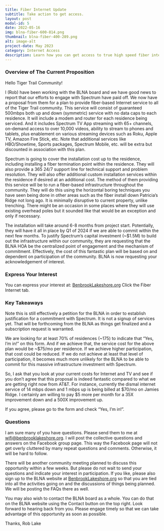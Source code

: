 ```yaml
---
title: Fiber Internet Update
subtitle: Take action to get access.
layout: post
modal-id: 5
date: 2022-05-16
img: blna-fiber-600-814.png
thumbnail: blna-fiber-400-289.png
alt: image-alt
project-date: May 2023
category: Internet Access
description: Learn how you can get access to true high speed fiber internet
---
```


### Overview of The Current Proposition

Hello Tiger Trail Community!

I (Rob) have been working with the BLNA board and we have good news to report that our efforts to engage with Spectrum have paid off. We now have a proposal from them for a plan to provide fiber-based Internet service to all of the Tiger Trail community. This service will consist of guaranteed 500mbps both up and down (symmetric) service with no data caps to each residence. It will include a modem and router for each residence being serviced. And it includes Spectrum TV App streaming with 65+ channels, on-demand access to over 10,000 videos, ability to stream to phones and tablets, plus enablement on various streaming devices such as Roku, Apple TV, Amazon Fire Stick, etc. Note that additional services like HBO/Showtime, Sports packages, Spectrum Mobile, etc. will be extra but discounted in association with this plan.

Spectrum is going to cover the installation cost up to the residence, including installing a fiber termination point within the residence. They will also provide a 365 24/7 support line for technical support and problem resolution. They will also offer additional custom installation services within the residence if desired at an additional cost.
The method of them providing this service will be to run a fiber-based infrastructure throughout the community. They will do this using the horizontal boring techniques you have seen being done in other areas such as the fiber install down Patricia’s Ridge not long ago. It is minimally disruptive to current property, unlike trenching. There might be an occasion in some places where they will use existing overhead poles but it sounded like that would be an exception and only if necessary.

The installation will take around 6-8 months from project start. Potentially, they will have it all in place by Q1 of 2024 if we are able to commit within the next few months.
To justify Spectrum’s capital investment (~$1.5M) to build out the infrastructure within our community, they are requesting that the BLNA HOA be the centralized point of engagement and the mechanism of commitment. Effectively, the cost of this fantastic plan will be based on and dependent on participation of the community. BLNA is now requesting your acknowledgement of interest.

### Express Your Interest

You can express your interest at:
[BenbrookLakeshore.org](https://benbrooklakeshore.org) Click the Fiber Internet tab.

### Key Takeaways

Note this is still effectively a petition for the BLNA in order to establish justification for a commitment with Spectrum. It is not a signup of services yet. That will be forthcoming from the BLNA as things get finalized and a subscription request is warranted.

We are looking for at least 70% of residences (~175) to indicate that “Yes, I’m in!” on this form. And if we achieve that, the service cost for the above plan would be ~$75/mo per residence. If we achieve higher participation, that cost could be reduced. If we do not achieve at least that level of participation, it becomes much more unlikely for the BLNA to be able to commit for this massive infrastructure investment with Spectrum.

So, I ask that you look at your current costs for Internet and TV and see if you don’t agree that this proposal is indeed fantastic compared to what we are getting right now from AT&T. For instance, currently the dismal internet service of 14 mbps down and 1 mbps up is being billed at $70/mo on Jamies Ridge. I certainly am willing to pay $5 more per month for a 35X improvement down and a 500X improvement up.

If you agree, please go to the form and check “Yes, I’m in!”.

### Questions

I am sure many of you have questions. Please send them to me at [wifi@benbrooklakeshore.org](mailto://rlake@benbrooklakeshore.org). I will post the collective questions and answers on the Facebook group page. This way the Facebook page will not get overly cluttered by many repeat questions and comments. Otherwise, it will be hard to follow.

There will be another community meeting planned to discuss this opportunity within a few weeks. But please do not wait to send your questions and indicate your interest in participation.
If you like, please also sign up to the BLNA website at [BenbrookLakeshore.org](https://benbrooklakeshore.org) so that you are tied into all the activities going on and the discussions of things being planned. We will be posting the FAQs there as well. 

You may also wish to contact the BLNA board as a whole. You can do that on the BLNA website using the Contact button on the top right.
Look forward to hearing back from you. Please engage timely so that we can take advantage of this opportunity as soon as possible.

Thanks,
Rob Lake

